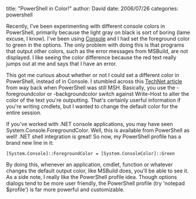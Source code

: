
title: "PowerShell in Color!"
author: David
date: 2006/07/26
categories: powershell

Recently, I've been experimenting with different console colors in PowerShell, primarily because the light gray on black is sort of boring (lame excuse, I know). I've been using [Console](http://sourceforge.net/projects/console) and I had set the foreground color to green in the options. The only problem with doing this is that programs that output other colors, such as the error messages from MSBuild, are not displayed. I like seeing the color difference because the red text really jumps out at me and says that I have an error.

This got me curious about whether or not I could set a different color in PowerShell, instead of in Console. I stumbled across this [TechNet article](http://www.microsoft.com/technet/scriptcenter/topics/msh/output.mspx) from way back when PowerShell was still MSH. Basically, you use the -foregroundcolor or -backgroundcolor switch against Write-Host to alter the color of the text you're outputting. That's certainly userful information if you're writing cmdlets, but I wanted to change the default color for the entire session.

If you've worked with .NET console applications, you may have seen System.Console.ForegroundColor. Well, this is available from PowerShell as well! .NET shell integration is great! So now, my PowerShell profile has a brand new line in it:

    [System.Console]::ForegroundColor = [System.ConsoleColor]::Green

By doing this, whenever an application, cmdlet, function or whatever changes the default output color, like MSBuild does, you'll be able to see it. As a side note, I really like the PowerShell profile idea. Though options dialogs tend to be more user friendly, the PowerShell profile (try 'notepad $profile') is far more powerful and customizable.

